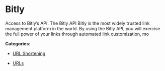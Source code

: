 # Bitly

Access to Bitly’s API.  The Bitly API Bitly is the most widely trusted link management platform in the world. By using the Bitly API, you will exercise the full power of your links through automated link customization, mo

**Categories**:

- [URL Shortening](https://github/apis-list/apis-list#url-shortening)

- [URLs](https://github/apis-list/apis-list#urls)



